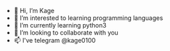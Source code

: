 - 👋 Hi, I’m Kage
- 👀 I’m interested to learning programming languages
- 🌱 I’m currently learning python3
- 💞️ I’m looking to collaborate with you
- 📫 I've telegram @kage0100

<!---
kagetokifish/kagetokifish is a it's a my own repository, to posting code what I've write.
--->
